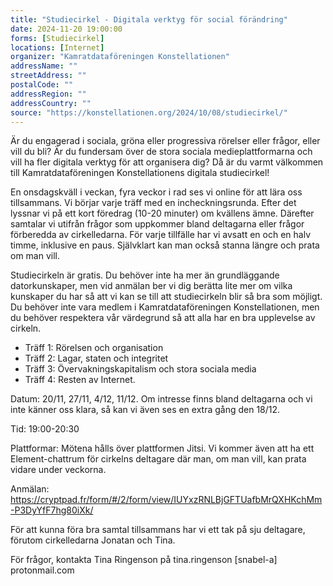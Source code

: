 ```yaml
---
title: "Studiecirkel - Digitala verktyg för social förändring"
date: 2024-11-20 19:00:00
forms: [Studiecirkel]
locations: [Internet]
organizer: "Kamratdataföreningen Konstellationen"
addressName: ""
streetAddress: ""
postalCode: ""
addressRegion: ""
addressCountry: ""
source: "https://konstellationen.org/2024/10/08/studiecirkel/"
---
```

Är du engagerad i sociala, gröna eller progressiva rörelser eller frågor, eller vill du bli? Är du fundersam över de stora sociala medieplattformarna och vill ha fler digitala verktyg för att organisera dig? Då är du varmt välkommen till Kamratdataföreningen Konstellationens digitala studiecirkel!

En onsdagskväll i veckan, fyra veckor i rad ses vi online för att lära oss tillsammans. Vi börjar varje träff med en incheckningsrunda. Efter det lyssnar vi på ett kort föredrag (10-20 minuter) om kvällens ämne. Därefter samtalar vi utifrån frågor som uppkommer bland deltagarna eller frågor förberedda av cirkelledarna. För varje tillfälle har vi avsatt en och en halv timme, inklusive en paus. Självklart kan man också stanna längre och prata om man vill.

Studiecirkeln är gratis. Du behöver inte ha mer än grundläggande datorkunskaper, men vid anmälan ber vi dig berätta lite mer om vilka kunskaper du har så att vi kan se till att studiecirkeln blir så bra som möjligt. Du behöver inte vara medlem i Kamratdataföreningen Konstellationen, men du behöver respektera vår värdegrund så att alla har en bra upplevelse av cirkeln.

- Träff 1: Rörelsen och organisation
- Träff 2: Lagar, staten och integritet
- Träff 3: Övervakningskapitalism och stora sociala media
- Träff 4: Resten av Internet.

Datum: 20/11, 27/11, 4/12, 11/12. Om intresse finns bland deltagarna och vi inte känner oss klara, så kan vi även ses en extra gång den 18/12.

Tid: 19:00-20:30

Plattformar: Mötena hålls över plattformen Jitsi. Vi kommer även att ha ett Element-chattrum för cirkelns deltagare där man, om man vill, kan prata vidare under veckorna.

Anmälan: https://cryptpad.fr/form/#/2/form/view/IUYxzRNLBjGFTUafbMrQXHKchMm-P3DyYfF7hg80iXk/

För att kunna föra bra samtal tillsammans har vi ett tak på sju deltagare, förutom cirkelledarna Jonatan och Tina.

För frågor, kontakta Tina Ringenson på tina.ringenson [snabel-a] protonmail.com

